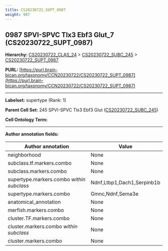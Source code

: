 ```yaml
---
title: CS20230722_SUPT_0987
weight: 987
---
```

## 0987 SPVI-SPVC Tlx3 Ebf3 Glut_7 (CS20230722_SUPT_0987)
<b>Hierarchy: </b>
[CS20230722_CLAS_24](../CS20230722_CLAS_24) >
[CS20230722_SUBC_245](../CS20230722_SUBC_245) >
[CS20230722_SUPT_0987](../CS20230722_SUPT_0987)

**PURL:** [https://purl.brain-bican.org/taxonomy/CCN20230722/CS20230722_SUPT_0987](https://purl.brain-bican.org/taxonomy/CCN20230722/CS20230722_SUPT_0987)

---


**Labelset:** supertype (Rank: 1)

**Parent Cell Set:** 245 SPVI-SPVC Tlx3 Ebf3 Glut ([CS20230722_SUBC_245](../CS20230722_SUBC_245))



**Cell Ontology Term:** 

[MARKER GENES.]: #


---

[TRANSFERRED ANNOTATIONS.]: #


[AUTHOR ANNOTATION FIELDS.]: #


**Author annotation fields:**

| Author annotation | Value |
|-------------------|-------|
|neighborhood|None|
|subclass.tf.markers.combo|None|
|subclass.markers.combo|None|
|supertype.markers.combo _within subclass_|Ndnf,Ltbp1,Dach1,Serpinb1b|
|supertype.markers.combo|Gmnc,Ndnf,Sema3e|
|anatomical_annotation|None|
|merfish.markers.combo|None|
|cluster.TF.markers.combo|None|
|cluster.markers.combo _within subclass_|None|
|cluster.markers.combo|None|
